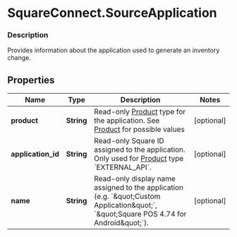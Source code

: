 # SquareConnect.SourceApplication

### Description

Provides information about the application used to generate an inventory change.

## Properties
Name | Type | Description | Notes
------------ | ------------- | ------------- | -------------
**product** | **String** | Read-only [Product](#type-product) type for the application. See [Product](#type-product) for possible values | [optional] 
**application_id** | **String** | Read-only Square ID assigned to the application. Only used for [Product](#type-product) type &#x60;EXTERNAL_API&#x60;. | [optional] 
**name** | **String** | Read-only display name assigned to the application (e.g. &#x60;\&quot;Custom Application\&quot;&#x60;, &#x60;\&quot;Square POS 4.74 for Android\&quot;&#x60;). | [optional] 


